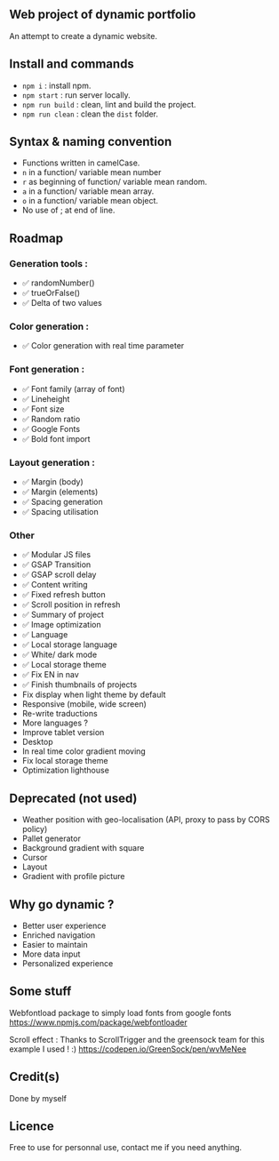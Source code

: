 
## Web project of dynamic portfolio

An attempt to create a dynamic website.

## Install and commands
- `npm i` : install npm.
- `npm start` : run server locally.
- `npm run build` : clean, lint and build the project.
- `npm run clean` : clean the `dist` folder.


## Syntax & naming convention
- Functions written in camelCase.
- `n` in a function/ variable mean number 
- `r` as beginning of function/ variable mean random.
- `a` in a function/ variable mean array.
- `o` in a function/ variable mean object.
- No use of ; at end of line.


## Roadmap

### Generation tools :
- ✅ randomNumber()
- ✅ trueOrFalse()
- ✅ Delta of two values 

### Color generation : 
- ✅ Color generation with real time parameter


### Font generation :
- ✅ Font family (array of font)
- ✅ Lineheight
- ✅ Font size
- ✅ Random ratio 
- ✅ Google Fonts
- ✅ Bold font import


### Layout generation : 
- ✅ Margin (body)
- ✅ Margin (elements)
- ✅ Spacing generation
- ✅ Spacing utilisation

### Other
- ✅ Modular JS files
- ✅ GSAP Transition
- ✅ GSAP scroll delay
- ✅ Content writing
- ✅ Fixed refresh button 
- ✅ Scroll position in refresh
- ✅ Summary of project
- ✅ Image optimization
- ✅ Language
- ✅ Local storage language
- ✅ White/ dark mode
- ✅ Local storage theme
- ✅ Fix EN in nav
- ✅ Finish thumbnails of projects
- Fix display when light theme by default
- Responsive (mobile, wide screen)
- Re-write traductions
- More languages ?
- Improve tablet version
- Desktop 
- In real time color gradient moving
- Fix local storage theme
- Optimization lighthouse


## Deprecated  (not used)

- Weather position with geo-localisation (API, proxy to pass by CORS policy)
- Pallet generator
- Background gradient with square
- Cursor 
- Layout
- Gradient with profile picture




## Why go dynamic ? 

- Better user experience
- Enriched navigation
- Easier to maintain
- More data input
- Personalized experience


## Some stuff 
Webfontload package to simply load fonts from google fonts
https://www.npmjs.com/package/webfontloader

Scroll effect :
Thanks to ScrollTrigger and the greensock team for this example I used ! :)
https://codepen.io/GreenSock/pen/wvMeNee


## Credit(s)

Done by myself 

## Licence

Free to use for personnal use, contact me if you need anything.
